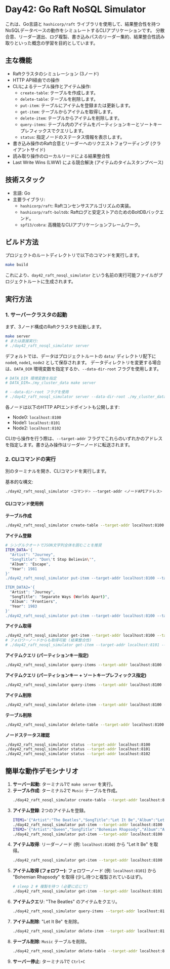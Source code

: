 # Day42: Go Raft NoSQL Simulator

これは、Go言語と `hashicorp/raft` ライブラリを使用して、結果整合性を持つNoSQLデータベースの動作をシミュレートするCLIアプリケーションです。
分散合意、リーダー選出、ログ複製、書き込みパスのリーダー集約、結果整合性読み取りといった概念の学習を目的としています。

## 主な機能

- Raftクラスタのシミュレーション (3ノード)
- HTTP API経由での操作
- CLIによるテーブル操作とアイテム操作:
  - `create-table`: テーブルを作成します。
  - `delete-table`: テーブルを削除します。
  - `put-item`: テーブルにアイテムを登録または更新します。
  - `get-item`: テーブルからアイテムを取得します。
  - `delete-item`: テーブルからアイテムを削除します。
  - `query-items`: テーブル内のアイテムをパーティションキーとソートキープレフィックスでクエリします。
  - `status`: 指定ノードのステータス情報を表示します。
- 書き込み操作のRaft合意とリーダーへのリクエストフォワーディング (クライアントサイド)
- 読み取り操作のローカルリードによる結果整合性
- Last Write Wins (LWW) による競合解決 (アイテムのタイムスタンプベース)

## 技術スタック

- 言語: Go
- 主要ライブラリ:
  - `hashicorp/raft`: Raftコンセンサスアルゴリズムの実装。
  - `hashicorp/raft-boltdb`: Raftログと安定ストアのためのBoltDBバックエンド。
  - `spf13/cobra`: 高機能なCLIアプリケーションフレームワーク。

## ビルド方法

プロジェクトのルートディレクトリで以下のコマンドを実行します。

```bash
make build
```

これにより、`day42_raft_nosql_simulator` という名前の実行可能ファイルがプロジェクトルートに生成されます。

## 実行方法

### 1. サーバークラスタの起動

まず、3ノード構成のRaftクラスタを起動します。

```bash
make server
# または直接実行:
# ./day42_raft_nosql_simulator server
```

デフォルトでは、データはプロジェクトルートの `data/` ディレクトリ配下に `node0`, `node1`, `node2` として保存されます。
データディレクトリを変更する場合は、`DATA_DIR` 環境変数を指定するか、`--data-dir-root` フラグを使用します。

```bash
# DATA_DIR 環境変数を指定
# DATA_DIR=./my_cluster_data make server

# --data-dir-root フラグを使用
# ./day42_raft_nosql_simulator server --data-dir-root ./my_cluster_data
```

各ノードは以下のHTTP APIエンドポイントも公開します:
- Node0: `localhost:8100`
- Node1: `localhost:8101`
- Node2: `localhost:8102`

CLIから操作を行う際は、`--target-addr` フラグでこれらのいずれかのアドレスを指定します。書き込み操作はリーダーノードに転送されます。

### 2. CLIコマンドの実行

別のターミナルを開き、CLIコマンドを実行します。

基本的な構文:
```bash
./day42_raft_nosql_simulator <コマンド> --target-addr <ノードAPIアドレス> [オプション]
```

#### CLIコマンド使用例

**テーブル作成**
```bash
./day42_raft_nosql_simulator create-table --target-addr localhost:8100 --table-name Music --partition-key-name Artist --sort-key-name SongTitle
```

**アイテム登録**
```bash
# シングルクオートでJSON文字列全体を囲むことを推奨
ITEM_DATA='{
  "Artist": "Journey",
  "SongTitle": "Don\'t Stop Believin\'",
  "Album": "Escape",
  "Year": 1981
}'
./day42_raft_nosql_simulator put-item --target-addr localhost:8100 --table-name Music --item-data "$ITEM_DATA"

ITEM_DATA2='{
  "Artist": "Journey",
  "SongTitle": "Separate Ways (Worlds Apart)",
  "Album": "Frontiers",
  "Year": 1983
}'
./day42_raft_nosql_simulator put-item --target-addr localhost:8100 --table-name Music --item-data "$ITEM_DATA2"
```

**アイテム取得**
```bash
./day42_raft_nosql_simulator get-item --target-addr localhost:8100 --table-name Music --partition-key "Journey" --sort-key "Don\'t Stop Believin\'"
# フォロワーノードからも取得可能 (結果整合性)
# ./day42_raft_nosql_simulator get-item --target-addr localhost:8101 --table-name Music --partition-key "Journey" --sort-key "Don\'t Stop Believin\'"
```

**アイテムクエリ (パーティションキー指定)**
```bash
./day42_raft_nosql_simulator query-items --target-addr localhost:8100 --table-name Music --partition-key "Journey"
```

**アイテムクエリ (パーティションキー + ソートキープレフィックス指定)**
```bash
./day42_raft_nosql_simulator query-items --target-addr localhost:8100 --table-name Music --partition-key "Journey" --sort-key-prefix "Don\'t"
```

**アイテム削除**
```bash
./day42_raft_nosql_simulator delete-item --target-addr localhost:8100 --table-name Music --partition-key "Journey" --sort-key "Separate Ways (Worlds Apart)"
```

**テーブル削除**
```bash
./day42_raft_nosql_simulator delete-table --target-addr localhost:8100 --table-name Music
```

**ノードステータス確認**
```bash
./day42_raft_nosql_simulator status --target-addr localhost:8100
./day42_raft_nosql_simulator status --target-addr localhost:8101
./day42_raft_nosql_simulator status --target-addr localhost:8102
```

## 簡単な動作デモシナリオ

1.  **サーバー起動**: ターミナル1で `make server` を実行。
2.  **テーブル作成**: ターミナル2で `Music` テーブルを作成。
    ```bash
    ./day42_raft_nosql_simulator create-table --target-addr localhost:8100 --table-name Music --partition-key-name Artist --sort-key-name SongTitle
    ```
3.  **アイテム登録**: 2つのアイテムを登録。
    ```bash
    ITEM1='{"Artist":"The Beatles","SongTitle":"Let It Be","Album":"Let It Be","Year":1970}'
    ./day42_raft_nosql_simulator put-item --target-addr localhost:8100 --table-name Music --item-data "$ITEM1"
    ITEM2='{"Artist":"Queen","SongTitle":"Bohemian Rhapsody","Album":"A Night at the Opera","Year":1975}'
    ./day42_raft_nosql_simulator put-item --target-addr localhost:8100 --table-name Music --item-data "$ITEM2"
    ```
4.  **アイテム取得**: リーダーノード (例: `localhost:8100`) から "Let It Be" を取得。
    ```bash
    ./day42_raft_nosql_simulator get-item --target-addr localhost:8100 --table-name Music --partition-key "The Beatles" --sort-key "Let It Be"
    ```
5.  **アイテム取得 (フォロワー)**: フォロワーノード (例: `localhost:8101`) から "Bohemian Rhapsody" を取得 (少し待つと複製されているはず)。
    ```bash
    # sleep 2 # 複製を待つ (必要に応じて)
    ./day42_raft_nosql_simulator get-item --target-addr localhost:8101 --table-name Music --partition-key "Queen" --sort-key "Bohemian Rhapsody"
    ```
6.  **アイテムクエリ**: "The Beatles" のアイテムをクエリ。
    ```bash
    ./day42_raft_nosql_simulator query-items --target-addr localhost:8100 --table-name Music --partition-key "The Beatles"
    ```
7.  **アイテム削除**: "Let It Be" を削除。
    ```bash
    ./day42_raft_nosql_simulator delete-item --target-addr localhost:8100 --table-name Music --partition-key "The Beatles" --sort-key "Let It Be"
    ```
8.  **テーブル削除**: `Music` テーブルを削除。
    ```bash
    ./day42_raft_nosql_simulator delete-table --target-addr localhost:8100 --table-name Music
    ```
9.  **サーバー停止**: ターミナル1で `Ctrl+C`